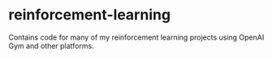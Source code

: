 # reinforcement-learning
Contains code for many of my reinforcement learning projects using OpenAI Gym and other platforms.
